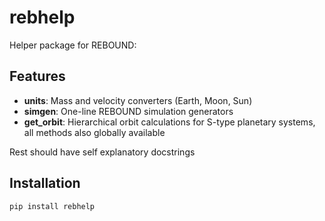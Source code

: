 # rebhelp

Helper package for REBOUND:

## Features

- **units**: Mass and velocity converters (Earth, Moon, Sun)
- **simgen**: One-line REBOUND simulation generators
- **get_orbit**: Hierarchical orbit calculations for S-type planetary systems, all methods also globally available

Rest should have self explanatory docstrings

## Installation

```bash
pip install rebhelp